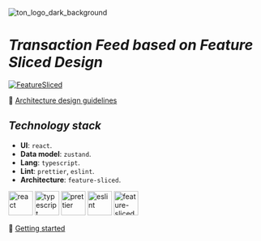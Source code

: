 ![ton_logo_dark_background](https://user-images.githubusercontent.com/42098239/201576868-7c0cea9a-a9ca-452c-ac18-b6cd30ceff0c.svg)

# _Transaction Feed based on Feature Sliced Design_

[![FeatureSliced](https://img.shields.io/badge/Powered%20by-%F0%9F%8D%B0%20Feature%20Sliced-%235c9cb5)](https://feature-sliced.design/)

🍰 [Architecture design guidelines](https://feature-sliced.design/)

## _Technology stack_

- **UI**: `react`.
- **Data model**: `zustand`.
- **Lang**: `typescript`.
- **Lint**: `prettier`, `eslint`.
- **Architecture**: `feature-sliced`.

<section>
<img title="react" alt="react" height=48 src="https://raw.githubusercontent.com/yurijserrano/Github-Profile-Readme-Logos/master/frameworks/react.svg"/>
<img title="typescript" alt="typescript" height=48 src="https://raw.githubusercontent.com/remojansen/logo.ts/master/ts.png"/>
<img title="prettier" alt="prettier" height=48 src="https://prettier.io/icon.png"/>
<img title="eslint" alt="eslint" height=48 src="https://eslint.org/favicon.ico"/>
<img title="feature-sliced" alt="feature-sliced" height=48 src="https://avatars.githubusercontent.com/u/60469024?s=200&v=4"/>
</section>

🚀 [Getting started](./getting-started.md)
